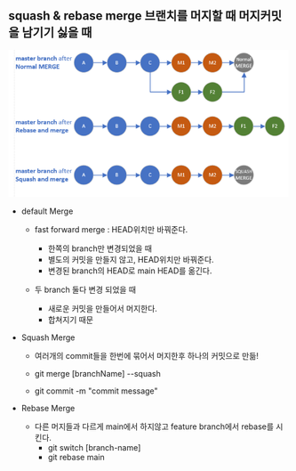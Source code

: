 ## squash & rebase merge 브랜치를 머지할 때 머지커밋을 남기기 싫을 때

![branch-merge](./pictures/branchMerge.png)

- default Merge

  - fast forward merge : HEAD위치만 바꿔준다.

    - 한쪽의 branch만 변경되었을 때
    - 별도의 커밋을 만들지 않고, HEAD위치만 바꿔준다.
    - 변경된 branch의 HEAD로 main HEAD를 옮긴다.

  - 두 branch 둘다 변경 되었을 때
    - 새로운 커밋을 만들어서 머지한다.
    - 합쳐지기 때문

- Squash Merge

  - 여러개의 commit들을 한번에 묶어서 머지한후 하나의 커밋으로 만듦!

  - git merge [branchName] --squash
  - git commit -m "commit message"

- Rebase Merge
  - 다른 머지들과 다르게 main에서 하지않고 feature branch에서 rebase를 시킨다.
    - git switch [branch-name]
    - git rebase main
